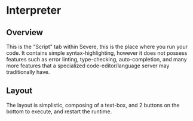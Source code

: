 # Interpreter

## Overview

This is the "Script" tab within Severe, this is the place where you run your code. It contains simple syntax-highlighting, however it does not possess features such as error linting, type-checking, auto-completion, and many more features that a specialized code-editor/language server may traditionally have.

## Layout

The layout is simplistic, composing of a text-box, and 2 buttons on the bottom to execute, and restart the runtime.
